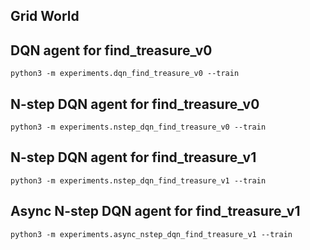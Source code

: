 ## Grid World

## DQN agent for find_treasure_v0
```
python3 -m experiments.dqn_find_treasure_v0 --train
```

## N-step DQN agent for find_treasure_v0
```
python3 -m experiments.nstep_dqn_find_treasure_v0 --train
```

## N-step DQN agent for find_treasure_v1
```
python3 -m experiments.nstep_dqn_find_treasure_v1 --train
```

## Async N-step DQN agent for find_treasure_v1
```
python3 -m experiments.async_nstep_dqn_find_treasure_v1 --train
```